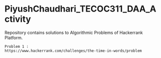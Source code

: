 # PiyushChaudhari_TECOC311_DAA_Activity
Repository contains solutions to Algorithmic Problems of Hackerrank Platform.
 ```
 Problem 1 : 
 https://www.hackerrank.com/challenges/the-time-in-words/problem
 
 ```
